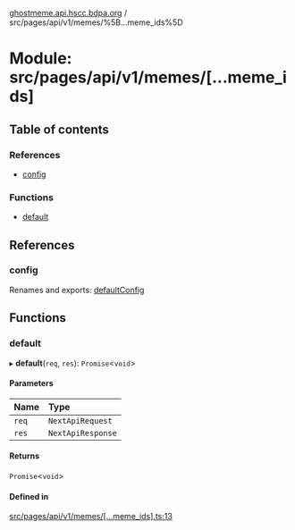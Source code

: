 [ghostmeme.api.hscc.bdpa.org][1] / src/pages/api/v1/memes/%5B...meme_ids%5D

# Module: src/pages/api/v1/memes/\[...meme_ids]

## Table of contents

### References

- [config][2]

### Functions

- [default][3]

## References

### config

Renames and exports: [defaultConfig][4]

## Functions

### default

▸ **default**(`req`, `res`): `Promise`<`void`>

#### Parameters

| Name  | Type              |
| :---- | :---------------- |
| `req` | `NextApiRequest`  |
| `res` | `NextApiResponse` |

#### Returns

`Promise`<`void`>

#### Defined in

[src/pages/api/v1/memes/\[...meme_ids\].ts:13][5]

[1]: ../README.md
[2]: src_pages_api_v1_memes_____meme_ids_.md#config
[3]: src_pages_api_v1_memes_____meme_ids_.md#default
[4]: src_backend_middleware.md#defaultconfig

[5]:
https://github.com/nhscc/ghostmeme.api.hscc.bdpa.org/blob/1f8d01f/src/pages/api/v1/memes/[...meme_ids].ts#L13
